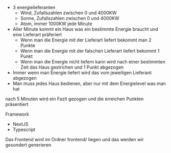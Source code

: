 - 3 energielieferanten
  - Wind, Zufallszahlen zwischen 0 und 4000KW
  - Sonne, Zufallszahlen zwischen 0 und 4000KW
  - Atom, immer 1000KW jede  Minute
- Aller Minute kommt ein Haus was ein bestimmte Energie braucht und eine Lieferart präferiert
  - Wenn man die Energie mit der Lieferart liefert bekommt man 2 Punkte
  - Wenn man die Energie mit der falschen Lieferart liefert bekommt 1 Punkt
  - Wenn man die Energie nicht liefern kann wird nach einer bestimmten Zeit das Haus gestrichen und 1 Punkt abgezogen
- Immer wenn man Energie liefert wird das vom jeweiligen Lieferant abgezogen
- Man muss jedes Haus bedienen, aber nur mit dem Energielevel was man hat

nach 5 Minuten wird ein Fazit gezogen und die erreichen Punkten präsentiert

Framework
- NextJS
- Typescript

Das Frontend wird im Ordner frontend/ liegen und das werden wir gesondert generieren
